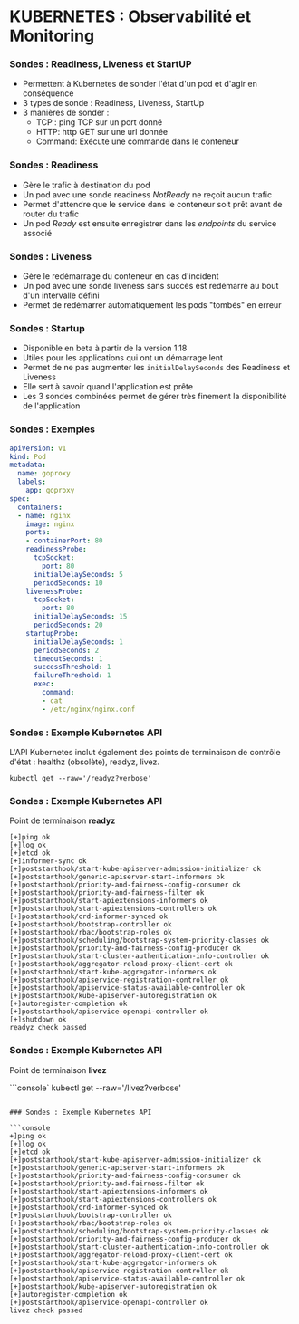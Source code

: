 # KUBERNETES : Observabilité et Monitoring

### Sondes : Readiness, Liveness et StartUP

- Permettent à Kubernetes de sonder l'état d'un pod et d'agir en conséquence
- 3 types de sonde : Readiness, Liveness, StartUp
- 3 manières de sonder :
  - TCP : ping TCP sur un port donné
  - HTTP: http GET sur une url donnée
  - Command: Exécute une commande dans le conteneur

### Sondes : Readiness

- Gère le trafic à destination du pod
- Un pod avec une sonde readiness *NotReady* ne reçoit aucun trafic
- Permet d'attendre que le service dans le conteneur soit prêt avant de router du trafic
- Un pod *Ready* est ensuite enregistrer dans les *endpoints* du service associé

### Sondes : Liveness

- Gère le redémarrage du conteneur en cas d'incident
- Un pod avec une sonde liveness sans succès est redémarré au bout d'un intervalle défini
- Permet de redémarrer automatiquement les pods "tombés" en erreur

### Sondes : Startup

- Disponible en beta à partir de la version 1.18
- Utiles pour les applications qui ont un démarrage lent
- Permet de ne pas augmenter les `initialDelaySeconds` des Readiness et Liveness
- Elle sert à savoir quand l'application est prête
- Les 3 sondes combinées permet de gérer très finement la disponibilité de l'application


### Sondes : Exemples

```yaml
apiVersion: v1
kind: Pod
metadata:
  name: goproxy
  labels:
    app: goproxy
spec:
  containers:
  - name: nginx
    image: nginx
    ports:
    - containerPort: 80
    readinessProbe:
      tcpSocket:
        port: 80
      initialDelaySeconds: 5
      periodSeconds: 10
    livenessProbe:
      tcpSocket:
        port: 80
      initialDelaySeconds: 15
      periodSeconds: 20
    startupProbe:
      initialDelaySeconds: 1
      periodSeconds: 2
      timeoutSeconds: 1
      successThreshold: 1
      failureThreshold: 1
      exec:
        command:
        - cat
        - /etc/nginx/nginx.conf
```


### Sondes : Exemple Kubernetes API

L'API Kubernetes inclut également des points de terminaison de contrôle d'état : healthz (obsolète), readyz, livez.

```console
kubectl get --raw='/readyz?verbose'
```
### Sondes : Exemple Kubernetes API


Point de terminaison **readyz**

```console
[+]ping ok
[+]log ok
[+]etcd ok
[+]informer-sync ok
[+]poststarthook/start-kube-apiserver-admission-initializer ok
[+]poststarthook/generic-apiserver-start-informers ok
[+]poststarthook/priority-and-fairness-config-consumer ok
[+]poststarthook/priority-and-fairness-filter ok
[+]poststarthook/start-apiextensions-informers ok
[+]poststarthook/start-apiextensions-controllers ok
[+]poststarthook/crd-informer-synced ok
[+]poststarthook/bootstrap-controller ok
[+]poststarthook/rbac/bootstrap-roles ok
[+]poststarthook/scheduling/bootstrap-system-priority-classes ok
[+]poststarthook/priority-and-fairness-config-producer ok
[+]poststarthook/start-cluster-authentication-info-controller ok
[+]poststarthook/aggregator-reload-proxy-client-cert ok
[+]poststarthook/start-kube-aggregator-informers ok
[+]poststarthook/apiservice-registration-controller ok
[+]poststarthook/apiservice-status-available-controller ok
[+]poststarthook/kube-apiserver-autoregistration ok
[+]autoregister-completion ok
[+]poststarthook/apiservice-openapi-controller ok
[+]shutdown ok
readyz check passed
```


### Sondes : Exemple Kubernetes API

 
 Point de terminaison **livez**

```console`
kubectl get --raw='/livez?verbose'
```

### Sondes : Exemple Kubernetes API

```console
+]ping ok
[+]log ok
[+]etcd ok
[+]poststarthook/start-kube-apiserver-admission-initializer ok
[+]poststarthook/generic-apiserver-start-informers ok
[+]poststarthook/priority-and-fairness-config-consumer ok
[+]poststarthook/priority-and-fairness-filter ok
[+]poststarthook/start-apiextensions-informers ok
[+]poststarthook/start-apiextensions-controllers ok
[+]poststarthook/crd-informer-synced ok
[+]poststarthook/bootstrap-controller ok
[+]poststarthook/rbac/bootstrap-roles ok
[+]poststarthook/scheduling/bootstrap-system-priority-classes ok
[+]poststarthook/priority-and-fairness-config-producer ok
[+]poststarthook/start-cluster-authentication-info-controller ok
[+]poststarthook/aggregator-reload-proxy-client-cert ok
[+]poststarthook/start-kube-aggregator-informers ok
[+]poststarthook/apiservice-registration-controller ok
[+]poststarthook/apiservice-status-available-controller ok
[+]poststarthook/kube-apiserver-autoregistration ok
[+]autoregister-completion ok
[+]poststarthook/apiservice-openapi-controller ok
livez check passed
```
